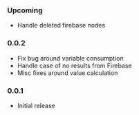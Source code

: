### Upcoming

- Handle deleted firebase nodes

### 0.0.2

- Fix bug around variable consumption
- Handle case of no results from Firebase
- Misc fixes around value calculation

### 0.0.1

- Initial release
